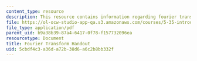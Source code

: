 ```yaml
---
content_type: resource
description: This resource contains information regarding fourier transform handout.
file: https://ol-ocw-studio-app-qa.s3.amazonaws.com/courses/5-35-introduction-to-experimental-chemistry-fall-2012/5cbdf4c3a36da72b38d6a6c2b8bb332f_MIT5_35F12_FTLectureBishof.pdf
file_type: application/pdf
parent_uid: b9a38b39-87a4-6417-0f78-f157732096ea
resourcetype: Document
title: Fourier Transform Handout
uid: 5cbdf4c3-a36d-a72b-38d6-a6c2b8bb332f
---
```

